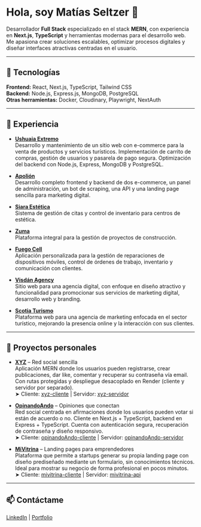 # Hola, soy Matías Seltzer 👋

Desarrollador **Full Stack** especializado en el stack **MERN**, con experiencia en **Next.js**, **TypeScript** y herramientas modernas para el desarrollo web. Me apasiona crear soluciones escalables, optimizar procesos digitales y diseñar interfaces atractivas centradas en el usuario.

---

## 🚀 Tecnologías

**Frontend:** React, Next.js, TypeScript, Tailwind CSS  
**Backend:** Node.js, Express.js, MongoDB, PostgreSQL  
**Otras herramientas:** Docker, Cloudinary, Playwright, NextAuth

---

## 💼 Experiencia

- [**Ushuaia Extremo**](https://ushuaia-extremo.onrender.com)  
  Desarrollo y mantenimiento de un sitio web con e-commerce para la venta de productos y servicios turísticos. Implementación de carrito de compras, gestión de usuarios y pasarela de pago segura. Optimización del backend con Node.js, Express, MongoDB y PostgreSQL.

- [**Apolión**](https://www.apolion.online)  
  Desarrollo completo frontend y backend de dos e-commerce, un panel de administración, un bot de scraping, una API y una landing page sencilla para marketing digital.

- [**Siara Estética**](https://github.com/MattSeltz/siara-estetica)  
  Sistema de gestión de citas y control de inventario para centros de estética.

- [**Zuma**](https://github.com/MattSeltz/zuma)  
  Plataforma integral para la gestión de proyectos de construcción.

- [**Fuego Cell**](https://github.com/MattSeltz/fuego-cell)  
  Aplicación personalizada para la gestión de reparaciones de dispositivos móviles, control de órdenes de trabajo, inventario y comunicación con clientes.

- [**Visdán Agency**](https://github.com/MattSeltz/visdan-agency)  
  Sitio web para una agencia digital, con enfoque en diseño atractivo y funcionalidad para promocionar sus servicios de marketing digital, desarrollo web y branding.

- [**Scotia Turismo**](https://github.com/MattSeltz/scotia-turismo)  
  Plataforma web para una agencia de marketing enfocada en el sector turístico, mejorando la presencia online y la interacción con sus clientes.

---

## 🧩 Proyectos personales

- [**XYZ**](https://xyz-cliente.onrender.com/) – Red social sencilla  
  Aplicación MERN donde los usuarios pueden registrarse, crear publicaciones, dar like, comentar y recuperar su contraseña vía email. Con rutas protegidas y despliegue desacoplado en Render (cliente y servidor por separado).  
  ➤ Cliente: [xyz-cliente](https://github.com/MattSeltz/xyz-cliente) | Servidor: [xyz-servidor](https://github.com/MattSeltz/xyz-servidor)

- [**OpinandoAndo**](https://opinando-ando.vercel.app/) – Opiniones que conectan  
  Red social centrada en afirmaciones donde los usuarios pueden votar si están de acuerdo o no. Cliente en Next.js + TypeScript, backend en Express + TypeScript. Cuenta con autenticación segura, recuperación de contraseña y diseño responsivo.  
  ➤ Cliente: [opinandoAndo-cliente](https://github.com/MattSeltz/opinandoAndo-cliente) | Servidor: [opinandoAndo-servidor](https://github.com/MattSeltz/opinandoAndo-servidor)

- [**MiVitrina**](https://mivitrina-cliente.onrender.com/) – Landing pages para emprendedores  
  Plataforma que permite a startups generar su propia landing page con diseño prediseñado mediante un formulario, sin conocimientos técnicos. Ideal para mostrar su negocio de forma profesional en pocos minutos.  
  ➤ Cliente: [mivitrina-cliente](https://github.com/MattSeltz/mivitrina-cliente) | Servidor: [mivitrina-api](https://github.com/MattSeltz/mivitrina-api)

---

## 📫 Contáctame

[LinkedIn](https://www.linkedin.com/in/matias-seltzer/) | [Portfolio](https://mati-seltzer.com)
